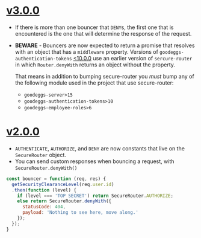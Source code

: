 # [v3.0.0](https://github.com/goodeggs/secure-router/compare/v2.1.1...v3.0.0)

- If there is more than one bouncer that `DENY`s, the first one that is encountered
  is the one that will determine the response of the request.
  
- **BEWARE** - Bouncers are now expected to return a promise that resolves with an object
  that has a `middleware` property. Versions of `goodeggs-authentication-tokens` [<10.0.0](https://github.com/goodeggs/goodeggs-authentication-tokens/blob/master/CHANGELOG.md#v1000)
  use an earlier version of `sercure-router` in which `Router.denyWith` returns an object without the property.
  
  That means in addition to bumping secure-router you *must* bump any of the following module used in the project that use secure-router: 
  * `goodeggs-server>15`
  * `goodeggs-authentication-tokens>10`
  * `goodeggs-employee-roles>6`  

# [v2.0.0](https://github.com/goodeggs/secure-router/compare/v1.2.1...v2.0.0)

- `AUTHENTICATE`, `AUTHORIZE`, and `DENY` are now constants that live on the
  `SecureRouter` object.
- You can send custom responses when bouncing a request, with
  `SecureRouter.denyWith()`

```js
const bouncer = function (req, res) {
  getSecurityClearanceLevel(req.user.id)
  .then(function (level) {
    if (level === 'TOP SECRET') return SecureRouter.AUTHORIZE;
    else return SecureRouter.denyWith({
      statusCode: 404,
      payload: 'Nothing to see here, move along.'
    });
  });
}
```
